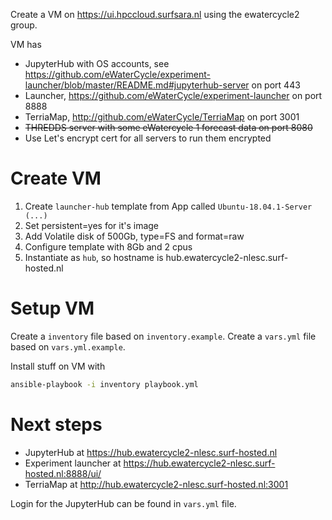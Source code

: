 Create a VM on https://ui.hpccloud.surfsara.nl using the ewatercycle2 group.

VM has
* JupyterHub with OS accounts, see https://github.com/eWaterCycle/experiment-launcher/blob/master/README.md#jupyterhub-server on port 443
* Launcher, https://github.com/eWaterCycle/experiment-launcher on port 8888
* TerriaMap, http://github.com/eWaterCycle/TerriaMap on port 3001
* ~~THREDDS server with some eWatercycle 1 forecast data on port 8080~~
* Use Let's encrypt cert for all servers to run them encrypted

# Create VM

1. Create `launcher-hub` template from App called `Ubuntu-18.04.1-Server (...)`
2. Set persistent=yes for it's image
3. Add Volatile disk of 500Gb, type=FS and format=raw
4. Configure template with 8Gb and 2 cpus
5. Instantiate as `hub`, so hostname is hub.ewatercycle2-nlesc.surf-hosted.nl

# Setup VM

Create a `inventory` file based on `inventory.example`.
Create a `vars.yml` file based on `vars.yml.example`.

Install stuff on VM with

```bash
ansible-playbook -i inventory playbook.yml
```

# Next steps

* JupyterHub at https://hub.ewatercycle2-nlesc.surf-hosted.nl
* Experiment launcher at https://hub.ewatercycle2-nlesc.surf-hosted.nl:8888/ui/
* TerriaMap at http://hub.ewatercycle2-nlesc.surf-hosted.nl:3001

Login for the JupyterHub can be found in `vars.yml` file.
